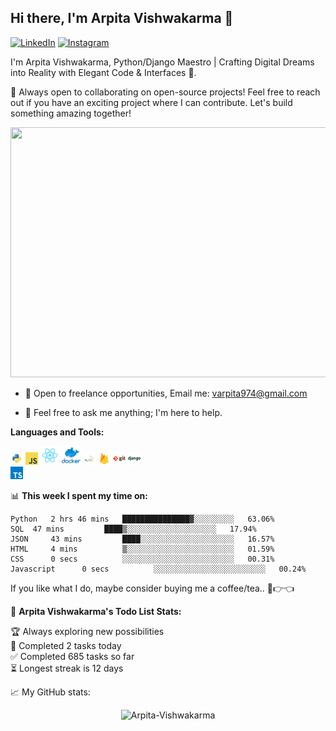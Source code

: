 ## Hi there, I'm Arpita Vishwakarma 👋


[![LinkedIn](https://img.shields.io/badge/LinkedIn-0077B5?style=for-the-badge&logo=linkedin&logoColor=white)](https://www.linkedin.com/in/arpita-vishwakarma-a9a16b222)
[![Instagram](https://img.shields.io/badge/Instagram-E4405F?style=for-the-badge&logo=instagram&logoColor=white)](https://www.instagram.com/miss.matured__/)



I'm Arpita Vishwakarma, Python/Django Maestro | Crafting Digital Dreams into Reality with Elegant Code & Interfaces 🚀.

🤝 Always open to collaborating on open-source projects! Feel free to reach out if you have an exciting project where I can contribute. Let's build something amazing together!


<img src="https://media.giphy.com/media/LMcB8XospGZO8UQq87/giphy.gif" width="850" height="400">




- 💼 Open to freelance opportunities, Email me: varpita974@gmail.com

- 💬 Feel free to ask me anything; I'm here to help.

**Languages and Tools:**

<code><img height="20" src="https://raw.githubusercontent.com/github/explore/80688e429a7d4ef2fca1e82350fe8e3517d3494d/topics/python/python.png"></code>
<code><img height="20" src="https://raw.githubusercontent.com/github/explore/80688e429a7d4ef2fca1e82350fe8e3517d3494d/topics/javascript/javascript.png"></code>
<code><img height="30" src="https://raw.githubusercontent.com/github/explore/main/topics/react-native/react-native.png"></code>
<code><img height="30" src="https://raw.githubusercontent.com/github/explore/main/topics/docker/docker.png"></code>
<code><img height="20" src="https://raw.githubusercontent.com/github/explore/80688e429a7d4ef2fca1e82350fe8e3517d3494d/topics/mysql/mysql.png"></code>
<code><img height="20" src="https://raw.githubusercontent.com/github/explore/80688e429a7d4ef2fca1e82350fe8e3517d3494d/topics/firebase/firebase.png"></code>
<code><img height="20" src="https://raw.githubusercontent.com/github/explore/80688e429a7d4ef2fca1e82350fe8e3517d3494d/topics/git/git.png"></code>
<code><img height="20" src="https://raw.githubusercontent.com/github/explore/06b97f9042e6f9d237c71f6d91b85e37e1b5b8d5/topics/django/django.png"></code>  
<code><img height="20" src="https://raw.githubusercontent.com/github/explore/06b97f9042e6f9d237c71f6d91b85e37e1b5b8d5/topics/typescript/typescript.png"></code>  


📊 **This week I spent my time on:**
```text
Python   2 hrs 46 mins   ███████████████▓░░░░░░░░░   63.06%
SQL  47 mins         ████▒░░░░░░░░░░░░░░░░░░░░   17.94%
JSON     43 mins         ████░░░░░░░░░░░░░░░░░░░░░   16.57%
HTML     4 mins          ▒░░░░░░░░░░░░░░░░░░░░░░░░   01.59%
CSS      0 secs          ░░░░░░░░░░░░░░░░░░░░░░░░░   00.31%
Javascript      0 secs          ░░░░░░░░░░░░░░░░░░░░░░░░░   00.24%

```

<!--END_SECTION:waka-->

If you like what I do, maybe consider buying me a coffee/tea.. 🥺👉👈


🚧 **Arpita Vishwakarma's Todo List Stats:**  
<!-- TODO-IST:START -->  
🏆  Always exploring new possibilities  
🌸  Completed 2 tasks today  
✅  Completed 685 tasks so far  
⏳  Longest streak is 12 days  
<!-- TODO-IST:END -->  


📈 My GitHub stats:

<p align="center"> <img src="https://github-readme-stats.vercel.app/api?username=Arpita-Vishwakarma&show_icons=true&theme=gotham" alt="Arpita-Vishwakarma">
